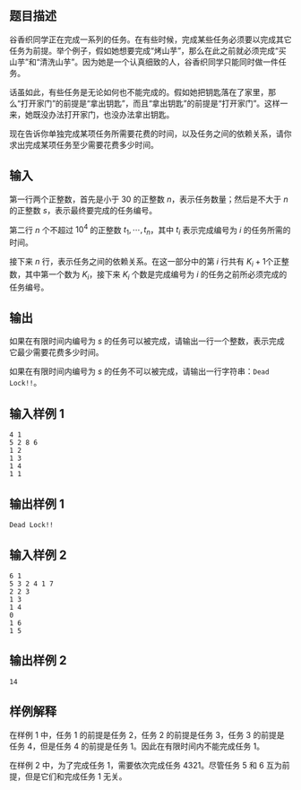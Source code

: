 ## 题目描述

谷香织同学正在完成一系列的任务。在有些时候，完成某些任务必须要以完成其它任务为前提。举个例子，假如她想要完成“烤山芋”，那么在此之前就必须完成“买山芋”和“清洗山芋”。因为她是一个认真细致的人，谷香织同学只能同时做一件任务。

话虽如此，有些任务是无论如何也不能完成的。假如她把钥匙落在了家里，那么“打开家门”的前提是“拿出钥匙”，而且“拿出钥匙”的前提是“打开家门”。这样一来，她既没办法打开家门，也没办法拿出钥匙。

现在告诉你单独完成某项任务所需要花费的时间，以及任务之间的依赖关系，请你求出完成某项任务至少需要花费多少时间。

## 输入

第一行两个正整数，首先是小于 $30$ 的正整数 $n$，表示任务数量；然后是不大于 $n$ 的正整数 $s$，表示最终要完成的任务编号。

第二行 $n$ 个不超过 $10^4$ 的正整数 $t_1,⋯,t_n$，其中 $t_i$ 表示完成编号为 $i$ 的任务所需的时间。

接下来 $n$ 行，表示任务之间的依赖关系。在这一部分中的第 $i$ 行共有 $K_i+1$个正整数，其中第一个数为 $K_i$，接下来 $K_i$ 个数是完成编号为 $i$ 的任务之前所必须完成的任务编号。

## 输出

如果在有限时间内编号为 $s$ 的任务可以被完成，请输出一行一个整数，表示完成它最少需要花费多少时间。

如果在有限时间内编号为 $s$ 的任务不可以被完成，请输出一行字符串：`Dead Lock!!`。

## 输入样例 1

```
4 1
5 2 8 6
1 2
1 3
1 4
1 1
```

## 输出样例 1

```
Dead Lock!!
```

## 输入样例 2

```
6 1
5 3 2 4 1 7
2 2 3
1 3
1 4
0
1 6
1 5
```

## 输出样例 2

```
14
```

## 样例解释

在样例 $1$ 中，任务 $1$ 的前提是任务 $2$，任务 $2$ 的前提是任务 $3$，任务 $3$ 的前提是任务 $4$，但是任务 $4$ 的前提是任务 $1$。因此在有限时间内不能完成任务 $1$。

在样例 $2$ 中，为了完成任务 $1$，需要依次完成任务 $4 3 2 1$。尽管任务 $5$ 和 $6$ 互为前提，但是它们和完成任务 $1$ 无关。